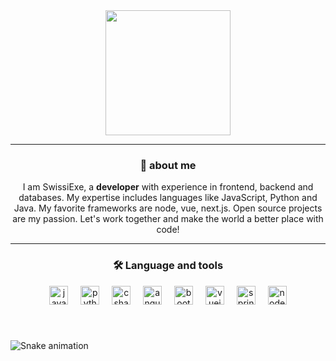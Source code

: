 

<div align="center">
  <img height="200" src="https://www.imgbly.com/ib/vgowqi4e4I.png"  />
 
</div>
<hr />
<div align="center">
<h3>📜 about me</h3>
  <p>I am SwissiExe, a <b>developer</b> with experience in frontend, backend and databases. My expertise includes languages like JavaScript, Python and Java. My favorite frameworks are node, vue, next.js. Open source projects are my passion. Let's work together and make the world a better place with code!</p>
</div>
<hr />
<div align="center">
  <h3>🛠 Language and tools</h3>
  <img src="https://cdn.jsdelivr.net/gh/devicons/devicon/icons/javascript/javascript-original.svg" height="30" alt="javascript logo"  />
  <img width="12" />
  <img src="https://cdn.jsdelivr.net/gh/devicons/devicon/icons/python/python-original.svg" height="30" alt="python logo"  />
  <img width="12" />
  <img src="https://cdn.jsdelivr.net/gh/devicons/devicon/icons/csharp/csharp-original.svg" height="30" alt="csharp logo"  />
  <img width="12" />
  <img src="https://cdn.jsdelivr.net/gh/devicons/devicon/icons/angularjs/angularjs-original.svg" height="30" alt="angularjs logo"  />
  <img width="12" />
  <img src="https://cdn.jsdelivr.net/gh/devicons/devicon/icons/bootstrap/bootstrap-original.svg" height="30" alt="bootstrap logo"  />
  <img width="12" />
  <img src="https://cdn.jsdelivr.net/gh/devicons/devicon/icons/vuejs/vuejs-original.svg" height="30" alt="vuejs logo"  />
  <img width="12" />
  <img src="https://cdn.jsdelivr.net/gh/devicons/devicon/icons/spring/spring-original.svg" height="30" alt="spring logo"  />
  <img width="12" />
  <img src="https://cdn.jsdelivr.net/gh/devicons/devicon/icons/nodejs/nodejs-original.svg" height="30" alt="nodejs logo"  />
</div>

###



###

<br clear="both">

![Snake animation](https://github.com/SwissiExe/SwissiExe/blob/output/github-contribution-grid-snake.svg)

###
